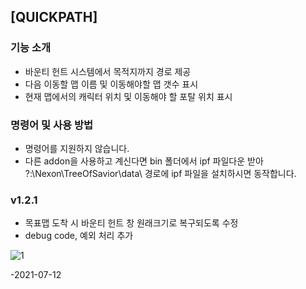 ## [QUICKPATH]


### 기능 소개

- 바운티 헌트 시스템에서 목적지까지 경로 제공
- 다음 이동할 맵 이름 및 이동해야할 맵 갯수 표시
- 현재 맵에서의 캐릭터 위치 및 이동해야 할 포탈 위치 표시

### 명령어 및 사용 방법

- 명령어를 지원하지 않습니다.
- 다른 addon을 사용하고 계신다면 bin 폴더에서 ipf 파일다운 받아  ?:\Nexon\TreeOfSavior\data\ 경로에 ipf 파일을 설치하시면 동작합니다.


### v1.2.1

- 목표맵 도착 시 바운티 헌트 창 원래크기로 복구되도록 수정
- debug code, 예외 처리 추가
 

![1](https://user-images.githubusercontent.com/77488646/125259519-59da0200-e33a-11eb-9204-489f85caced5.png)

-2021-07-12
